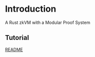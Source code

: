 # Introduction

A Rust zkVM with a Modular Proof System


## Tutorial 

[README](https://github.com/0xEigenLabs/eigen-zkvm)